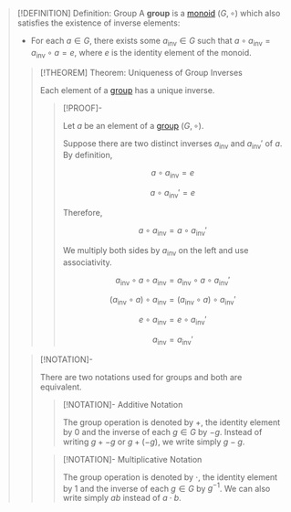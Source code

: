 >[!DEFINITION] Definition: Group
>A **group** is a [monoid](../Monoid.md) $(G, \circ)$ which also satisfies the existence of inverse elements: 
>- For each $a \in G$, there exists some $a_{\text{inv}} \in G$ such that $a \circ a_{\text{inv}} = a_{\text{inv}} \circ a = e$, where $e$ is the identity element of the monoid.
>
>>[!THEOREM] Theorem: Uniqueness of Group Inverses
>>
>>Each element of a [group](Group.md) has a unique inverse.
>>
>>>[!PROOF]-
>>>
>>>Let $a$ be an element of a [group](Group.md) $(G, \circ)$.
>>>
>>>Suppose there are two distinct inverses $a_{\text{inv}}$  and $a_{\text{inv}}'$ of $a$. By definition,
>>>
>>>$$a \circ a_{\text{inv}} = e$$
>>>
>>>$$a \circ a_{\text{inv}}' = e$$
>>>
>>>Therefore,
>>>
>>>$$a \circ a_{\text{inv}} = a \circ a_{\text{inv}}'$$
>>>
>>>We multiply both sides by $a_{\text{inv}}$ on the left and use associativity.
>>>
>>>$$a_{\text{inv}} \circ a \circ a_{\text{inv}} = a_{\text{inv}} \circ a \circ a_{\text{inv}}'$$
>>>
>>>$$(a_{\text{inv}} \circ a) \circ a_{\text{inv}} = (a_{\text{inv}} \circ a) \circ a_{\text{inv}}'$$
>>>
>>>$$e \circ a_{\text{inv}} = e \circ a_{\text{inv}}'$$
>>>
>>>$$a_{\text{inv}} = a_{\text{inv}}'$$
>>>
>>
>
>>[!NOTATION]-
>>
>>There are two notations used for groups and both are equivalent.
>>
>>>[!NOTATION]- Additive Notation
>>>
>>>The group operation is denoted by $+$, the identity element by $0$ and the inverse of each $g \in G$ by $-g$. Instead of writing $g + -g$ or $g + (-g)$, we write simply $g-g$.
>>>
>>
>>>[!NOTATION]- Multiplicative Notation
>>>
>>>The group operation is denoted by $\cdot$, the identity element by $1$ and the inverse of each $g \in G$ by $g^{-1}$. We can also write simply $ab$ instead of $a\cdot b$.
>>>
>>
>